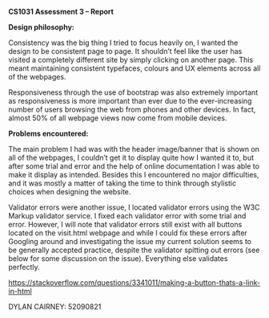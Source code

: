 **CS1031 Assessment 3 – Report**

**Design philosophy:**

Consistency was the big thing I tried to focus heavily on, I wanted the design to be consistent page to page. It shouldn’t feel like the user has visited a completely different site by simply clicking on another page. This meant maintaining consistent typefaces, colours and UX elements across all of the webpages.


Responsiveness through the use of bootstrap was also extremely important as responsiveness is more important than ever due to the ever-increasing number of users browsing the web from phones and other devices. In fact, almost 50% of all webpage views now come from mobile devices.

**Problems encountered:**

The main problem I had was with the header image/banner that is shown on all of the webpages, I couldn’t get it to display quite how I wanted it to, but after some trial and error and the help of online documentation I was able to make it display as intended. Besides this I encountered no major difficulties, and it was mostly a matter of taking the time to think through stylistic choices when designing the website. 

Validator errors were another issue, I located validator errors using the W3C Markup validator service. I fixed each validator error with some trial and error. However, I will note that validator errors still exist with all buttons located on the visit.html webpage and while I could fix these errors after Googling around and investigating the issue my current solution seems to be generally accepted practice, despite the validator spitting out errors (see below for some discussion on the issue). Everything else validates perfectly.

https://stackoverflow.com/questions/3341011/making-a-button-thats-a-link-in-html


DYLAN CAIRNEY: 52090821
